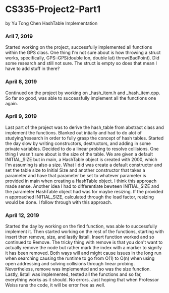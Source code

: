 # CS335-Project2-Part1 
by Yu Tong Chen
HashTable Implementation

### Aril 7, 2019
Started working on the project, successfully implemented all functions within the GPS class. One thing I'm not sure about is how 
throwing a struct works, specifically, GPS::GPS(double lon, double lat) throw(BadPoint). Did some research and still not sure. The struct
is empty so does that mean I have to add stuff in there? 

### April 8, 2019
Continued on the project by working on _hash_item.h and _hash_item.cpp. So far so good, was able to successfully implement all the functions
one again. 

### April 9, 2019
Last part of the project was to derive the hash_table from abstract class and implement the functions. Blanked out intially and had to
do alot of studying/research in order to fully grasp the concept of hash tables. Started the day slow by writing constructors, destructors,
and adding in some private variables. Decided to do a linear probing to resolve collisions. One thing I wasn't sure about is the
size of the table. We are given a default INITIAL_SIZE but in main, a HashTable object is created with 2000, which I'm assuming is also
a size. What I did was create a default constructor and set the table size to Initial Size and another constructor that takes a parameter
and have that parameter be set to whatever parameter is provided in main when creating a HashTable object. I think this approach made sense.
Another idea I had to differentiate bewteen INITIAL_SIZE and the parameter HashTable object had was for maybe resizing. If the provided n
approached INITIAL_SIZE, calculated through the load factor, resizing would be done. I follow through with this approach.

### April 12, 2019
Started the day by working on the find function, was able to successfully implement it. Then started working on the rest of the functions,
starting with insert then remove, size, and lastly listall. Insert function worked and so continued to Remove. The tricky thing with remove 
is that you don't want to actually remove the node but rather mark the index with a marker to signify it has been removed. Both ways 
will and might cause issues in the long run when searching causing the runtime to go from O(1) to O(n) when using open addressing and solving 
collisions through linear probing. Nevertheless, remove was implemented and so was the size function. Lastly, listall was implemented, 
tested all the functions and so far, everything works as it should. No errors. Just hoping that when Professor Weiss runs the code, it will
be error free as well.
